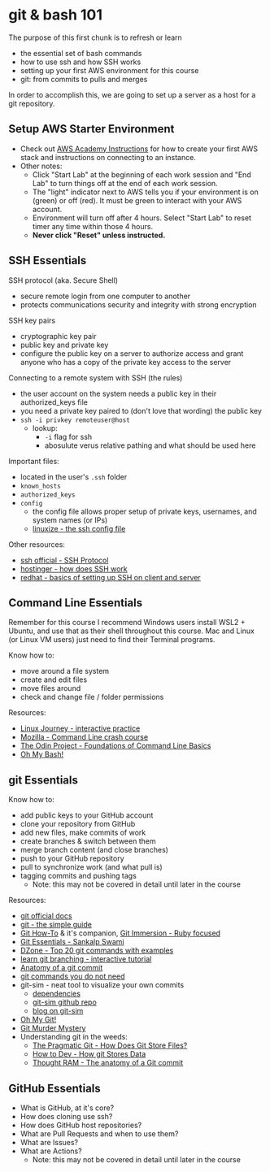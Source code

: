 # git & bash 101

The purpose of this first chunk is to refresh or learn 
- the essential set of bash commands
- how to use ssh and how SSH works
- setting up your first AWS environment for this course
- git: from commits to pulls and merges

In order to accomplish this, we are going to set up a server as a host for a git repository.  

## Setup AWS Starter Environment

- Check out [AWS Academy Instructions](../AWSAcademy.md) for how to create your first AWS stack and instructions on connecting to an instance.  
- Other notes: 
  - Click "Start Lab" at the beginning of each work session and "End Lab" to turn things off at the end of each work session.
  - The "light" indicator next to AWS tells you if your environment is on (green) or off (red).  It must be green to interact with your AWS account.
  - Environment will turn off after 4 hours.  Select "Start Lab" to reset timer any time within those 4 hours.
  - **Never click "Reset" unless instructed.**

## SSH Essentials

SSH protocol (aka. Secure Shell)
- secure remote login from one computer to another
- protects communications security and integrity with strong encryption

SSH key pairs
- cryptographic key pair 
- public key and private key
- configure the public key on a server to authorize access and grant anyone who has a copy of the private key access to the server

Connecting to a remote system with SSH (the rules)
- the user account on the system needs a public key in their authorized_keys file
- you need a private key paired to (don't love that wording) the public key
- `ssh -i privkey remoteuser@host`
  - lookup: 
    - `-i` flag for ssh
    - abosulute verus relative pathing and what should be used here

Important files:
- located in the user's `.ssh` folder
- `known_hosts`
- `authorized_keys`
- `config`
  - the config file allows proper setup of private keys, usernames, and system names (or IPs) 
  - [linuxize - the ssh config file](https://linuxize.com/post/using-the-ssh-config-file/)

Other resources:
- [ssh official - SSH Protocol](https://www.ssh.com/academy/ssh/protocol)
- [hostinger - how does SSH work](https://www.hostinger.com/tutorials/ssh-tutorial-how-does-ssh-work)
- [redhat - basics of setting up SSH on client and server](https://www.redhat.com/sysadmin/access-remote-systems-ssh)

## Command Line Essentials

Remember for this course I recommend Windows users install WSL2 + Ubuntu, and use that as their shell throughout this course.  Mac and Linux (or Linux VM users) just need to find their Terminal programs.

Know how to:
- move around a file system
- create and edit files
- move files around
- check and change file / folder permissions

Resources:
- [Linux Journey - interactive practice](https://notes.siira.io/)
- [Mozilla - Command Line crash course](https://developer.mozilla.org/en-US/docs/Learn/Tools_and_testing/Understanding_client-side_tools/Command_line)
- [The Odin Project - Foundations of Command Line Basics](https://www.theodinproject.com/lessons/foundations-command-line-basics)
- [Oh My Bash!](https://github.com/ohmybash/oh-my-bash/tree/master)

## git Essentials

Know how to:
- add public keys to your GitHub account
- clone your repository from GitHub
- add new files, make commits of work
- create branches & switch between them
- merge branch content (and close branches)
- push to your GitHub repository
- pull to synchronize work (and what pull is)
- tagging commits and pushing tags
  - Note: this may not be covered in detail until later in the course

Resources:
- [git official docs](https://git-scm.com/docs/gittutorial)
- [git - the simple guide](https://rogerdudler.github.io/git-guide/)
- [Git How-To](https://githowto.com/) & it's companion, [Git Immersion - Ruby focused](https://gitimmersion.com/lab_01.html)
- [Git Essentials - Sankalp Swami](https://dev.to/sankalpswami1122/git-essentials-4kff)
- [DZone - Top 20 git commands with examples](https://dzone.com/articles/top-20-git-commands-with-examples)
- [learn git branching - interactive tutorial](https://learngitbranching.js.org/?locale=en_US)
- [Anatomy of a git commit](https://blog.thoughtram.io/git/2014/11/18/the-anatomy-of-a-git-commit.html)
- [git commands you do not need](https://myme.no/posts/2023-01-22-git-commands-you-do-not-need.html)
- git-sim - neat tool to visualize your own commits
  - [dependencies](https://docs.manim.community/en/stable/installation/linux.html)
  - [git-sim github repo](https://github.com/initialcommit-com/git-sim)
  - [blog on git-sim](https://initialcommit.com/blog/git-sim)
- [Oh My Git!](https://ohmygit.org/)
- [Git Murder Mystery](https://github.com/nivbend/gitstery)
- Understanding git in the weeds:
  - [The Pragmatic Git - How Does Git Store Files?](https://blog.git-init.com/how-does-git-store-files/)
  - [How to Dev - How git Stores Data](https://how-to.dev/how-git-stores-data)
  - [Thought RAM - The anatomy of a Git commit](https://blog.thoughtram.io/git/2014/11/18/the-anatomy-of-a-git-commit.html)

## GitHub Essentials

- What is GitHub, at it's core?
- How does cloning use ssh?
- How does GitHub host repositories?
- What are Pull Requests and when to use them?
- What are Issues?
- What are Actions?
  - Note: this may not be covered in detail until later in the course
